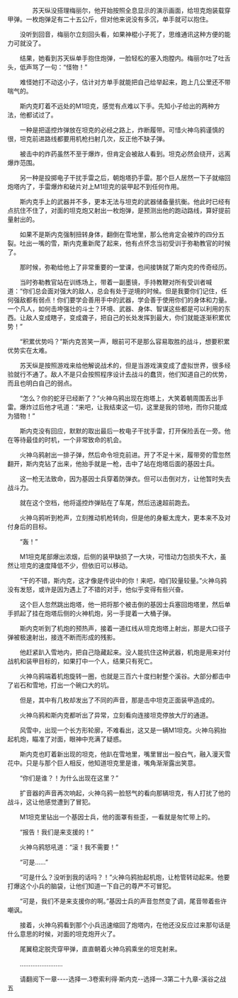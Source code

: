 <div class="read-content j_readContent" id="">
                <p>　　　　苏天纵没搭理梅丽尔，他开始按照全息显示的演示画面，给坦克炮装载穿甲弹。一枚炮弹足有二十五公斤，但对他来说没有多沉，单手就可以抱住。<p>　　没听到回音，梅丽尔立刻回头看，如果神棍小子死了，思维通讯这种方便的能力可就没了。<p>　　结果，她看到苏天纵单手抱住炮弹，一脸轻松的塞入炮膛内。梅丽尔吐了吐舌头，低声骂了一句：“怪物！”<p>　　难怪她打不动这小子，估计对方单手就能把自己给举起来，跑上几公里还不带喘气的。<p>　　斯内克盯着不远处的M1坦克，感觉有点难以下手。先知小子给出的两种方法，他都试过了。<p>　　一种是把遥控炸弹放在坦克的必经之路上，炸断履带。可惜火神乌鸦谨慎的很，坦克前进路线都要用机枪扫射几次，反正他不缺子弹。<p>　　被击中的炸药虽然不至于爆炸，但肯定会被敌人看到。坦克必然会绕开，远离爆炸范围。<p>　　另一种是投掷电子干扰手雷之后，朝炮塔扔手雷。那个巨人居然一下子就缩回炮塔内了，手雷爆炸和破片对上M1坦克的装甲起不到任何作用。<p>　　斯内克手上的武器并不多，更本无法与坦克的武器储备量抗衡。他此时已经有点抗住不住了，对面的坦克炮又射出一枚炮弹，是预测出他的跑动路线，算好提前量射出的。<p>　　如果不是斯内克强制扭转身体，翻倒在雪地里，那么他肯定会被炸的四分五裂。吐出一嘴的雪，斯内克重新爬了起来，他有点怀念当初受训于弥勒教官的时候了。<p>　　那时候，弥勒给他上了非常重要的一堂课，也间接铸就了斯内克的传奇经历。<p>　　当时弥勒教官站在训练场上，带着一副墨镜，手持教鞭对所有受训者喊道：“你们总会面对强大的敌人，总会有处于逆境的时候。但是我要你们记住，任何强敌都有弱点！你们要学会善用手中的武器，学会善于使用你们的身体和力量。一个凡人，如何击垮强壮的斗士？环境、武器、身体、智谋这些都是可以利用的东西。让敌人变成瞎子，变成聋子，把自己的长处发挥到最大，你们就能逐渐积累优势！”<p>　　“积累优势吗？”斯内克苦笑一声，眼前可不是那么容易取胜的战斗，想要积累优势实在太难。<p>　　苏天纵是按照游戏来给他解说战术的，但是当游戏演变成了虚拟世界，很多经验就行不通了。敌人不是只会按照程序设计去战斗的蠢货，他们知道自己的优势，而且也明白自己的弱点。<p>　　“怎么？你的蛇牙已经断了？”火神乌鸦出现在炮塔上，大笑着朝周围丢出手雷。爆炸过后他才吼道：“来吧，让我结束这一切，这里是我的领地，而你只能成为猎物！”<p>　　斯内克没有回应，默默的取出最后一枚电子干扰手雷，打开保险丢在一旁。他在等待最佳的时机，一个非常致命的机会。<p>　　火神乌鸦射出一排子弹，然后命令坦克前进。开了不足十米，履带旁的雪忽然翻开，斯内克钻了出来，他抬手就是一枪，击中了站在炮塔后面的基因士兵。<p>　　这一枪无法致命，因为基因士兵穿着防弹衣。但可以击倒对方，让他暂时失去战斗力。<p>　　就在这个空档，他将遥控炸弹贴在了车尾，然后迅速超前跑去。<p>　　火神乌鸦听到枪声，立刻推动机枪转向，但是他的身躯太庞大，更本来不及对付身后的目标。<p>　　“轰！”<p>　　M1坦克尾部爆出浓烟，后侧的装甲缺损了一大块，可惜动力包损失不大，虽然让坦克的速度降低不少，但依旧可以移动。<p>　　“干的不错，斯内克，这才像是传说中的你！来吧，咱们较量较量。”火神乌鸦没有发怒，或许是因为遇上了不错的对手，他似乎变得有些兴奋。<p>　　这个巨人忽然跳出炮塔，他一把将那个被击倒的基因士兵塞回炮塔里，然后单手抓起了挂在炮塔后侧的火神机炮，另一手提着一大桶子弹。<p>　　斯内克听到了机炮的预热声，接着一道红线从坦克炮塔上射出，那是大口径子弹被极速射出，接连不断而形成的残影。<p>　　他赶紧趴入雪地内，把自己隐藏起来。没人能抗住这种武器，机炮是用来对付战机和装甲目标的，如果打中一个人，结果只有死亡。<p>　　火神乌鸦端着机炮旋转一圈，也就是三百六十度扫射整个溪谷。大部分都击中了岩石和雪地，打出一个碗口大的坑。<p>　　但是，其中有几枚却发出了不同的声音，那是击中坦克正面装甲造成的。<p>　　火神乌鸦和斯内克都听出了异常，立刻看向连接坦克停放大厅的通道。<p>　　风雪中，出现一个长方形轮廓，不难看出，这又是一辆M1坦克。火神乌鸦抬起机炮，瞄准了对面，眼神中充满了疑惑。<p>　　斯内克也盯着新出现的坦克，他趴在雪地里，嘴里冒出一股白气，融入漫天雪花中。只是与那个巨人相反，他知道坦克里是谁，嘴角渐渐露出笑意。<p>　　“你们是谁？！为什么出现在这里？”<p>　　扩音器的声音再次响起，火神乌鸦一脸怒气的看向那辆坦克，有人打扰了他的战斗，这让他感觉遭到了冒犯。<p>　　M1坦克里钻出一个基因士兵，他的面罩有些歪，一看就是匆忙带上的。<p>　　“报告！我们是来支援的！”<p>　　火神乌鸦怒吼道：“滚！我不需要！”<p>　　“可是……”<p>　　“可是什么？没听到我的话吗？！”火神乌鸦抬起机炮，让枪管转动起来。他要打爆这个小兵的脑袋，让他们知道一下自己的尊严不可冒犯。<p>　　“可是，我们不是来支援你的啊。”基因士兵的声音忽然变了调，尾音带着些许嘲讽。<p>　　接着，火神乌鸦看到那个小兵迅速缩回了炮塔内，在他还没反应过来那句话是什么意思的时候，对面的坦克炮开火了。<p>　　尾翼稳定脱壳穿甲弹，直直朝着火神乌鸦乘坐的坦克射来。<p>　　……………………<p>　　请翻阅下一章----选择一.3卷索利得·斯内克--选择一.3第二十九章-溪谷之战五<p> 
            </div>
